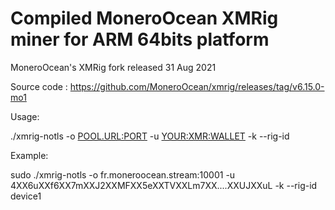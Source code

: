 # Compiled MoneroOcean XMRig miner for ARM 64bits platform

MoneroOcean's XMRig fork released 31 Aug 2021

Source code : https://github.com/MoneroOcean/xmrig/releases/tag/v6.15.0-mo1


Usage:

./xmrig-notls -o <POOL.URL:PORT> -u <YOUR:XMR:WALLET> -k --rig-id <RIG-NAME>
  
Example:

sudo ./xmrig-notls -o fr.moneroocean.stream:10001 -u 4XX6uXXf6XX7mXXJ2XXMFXX5eXXTVXXLm7XX....XXUJXXuL -k --rig-id device1 
